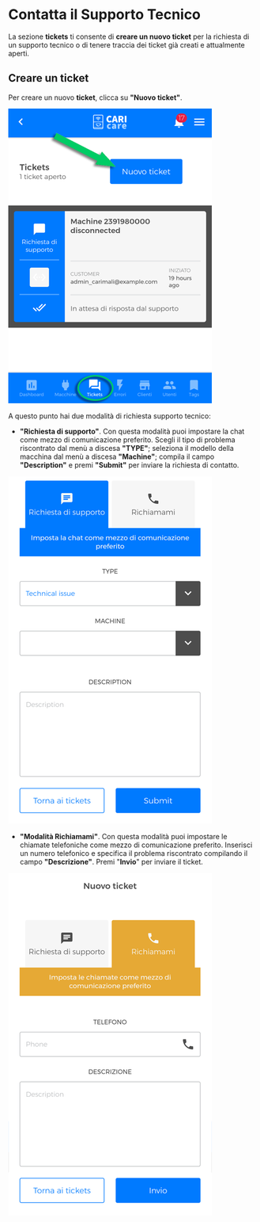 # Contatta il Supporto Tecnico

La sezione **tickets** ti consente di **creare un nuovo ticket** per la richiesta di un supporto tecnico o di tenere traccia dei ticket già creati e attualmente aperti.


## Creare un ticket

Per creare un nuovo **ticket**, clicca su **"Nuovo ticket"**.

<kbd>![Aggiungi Nuovo Ticket](_images/tickets-01.png)</kbd>

A questo punto hai due modalità di richiesta supporto tecnico:

- **"Richiesta di supporto"**. Con questa modalità puoi impostare la chat come mezzo di comunicazione preferito. Scegli il tipo di problema riscontrato dal menù a discesa **"TYPE"**; seleziona il modello della macchina dal menù a discesa **"Machine"**; compila il campo **"Description"** e premi **"Submit"** per inviare la richiesta di contatto.

<kbd>![Richiesta Supporto](_images/tickets-02.png)</kbd>


- **"Modalità Richiamami"**. Con questa modalità puoi impostare le chiamate telefoniche come mezzo di comunicazione preferito. Inserisci un numero telefonico e specifica il problema riscontrato compilando il campo **"Descrizione"**. Premi "**Invio**" per inviare il ticket. 

<kbd>![Richiamami](_images/tickets-03-richiamami.png)</kbd>











